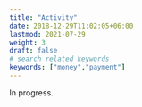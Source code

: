 ```yaml
---
title: "Activity"
date: 2018-12-29T11:02:05+06:00
lastmod: 2021-07-29
weight: 3
draft: false
# search related keywords
keywords: ["money","payment"]
---
```


In progress.

